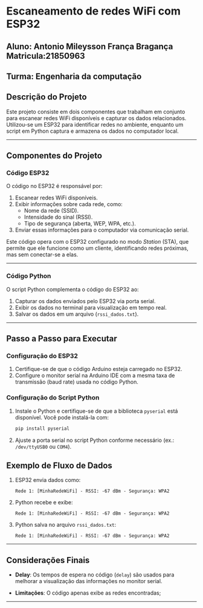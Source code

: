 # Escaneamento de redes WiFi com ESP32

## Aluno: Antonio Mileysson França Bragança Matricula:21850963
## Turma: Engenharia da computação

## Descrição do Projeto

Este projeto consiste em dois componentes que trabalham em conjunto para escanear redes WiFi disponíveis e capturar os dados relacionados. Utilizou-se um ESP32 para identificar redes no ambiente, enquanto um script em Python captura e armazena os dados no computador local.

---

## Componentes do Projeto

### Código ESP32
O código no ESP32 é responsável por:
1. Escanear redes WiFi disponíveis.
2. Exibir informações sobre cada rede, como:
   - Nome da rede (SSID).
   - Intensidade do sinal (RSSI).
   - Tipo de segurança (aberta, WEP, WPA, etc.).
3. Enviar essas informações para o computador via comunicação serial.

Este código opera com o ESP32 configurado no modo *Station* (STA), que permite que ele funcione como um cliente, identificando redes próximas, mas sem conectar-se a elas.

---

### Código Python
O script Python complementa o código do ESP32 ao:
1. Capturar os dados enviados pelo ESP32 via porta serial.
2. Exibir os dados no terminal para visualização em tempo real.
3. Salvar os dados em um arquivo (`rssi_dados.txt`).

---

## Passo a Passo para Executar

### Configuração do ESP32
1. Certifique-se de que o código Arduino esteja carregado no ESP32.
2. Configure o monitor serial na Arduino IDE com a mesma taxa de transmissão (baud rate) usada no código Python.

### Configuração do Script Python
1. Instale o Python e certifique-se de que a biblioteca `pyserial` está disponível. Você pode instalá-la com:
   ```bash
   pip install pyserial
   ```
2. Ajuste a porta serial no script Python conforme necessário (ex.: `/dev/ttyUSB0` ou `COM4`).

## Exemplo de Fluxo de Dados

1. ESP32 envia dados como:
   ```plaintext
   Rede 1: [MinhaRedeWiFi] - RSSI: -67 dBm - Segurança: WPA2
   ```
2. Python recebe e exibe:
   ```plaintext
   Rede 1: [MinhaRedeWiFi] - RSSI: -67 dBm - Segurança: WPA2
   ```
3. Python salva no arquivo `rssi_dados.txt`:
   ```plaintext
   Rede 1: [MinhaRedeWiFi] - RSSI: -67 dBm - Segurança: WPA2
   ```
---

## Considerações Finais
- **Delay**: Os tempos de espera no código (`delay`) são usados para melhorar a visualização das informações no monitor serial.

- **Limitações**: O código apenas exibe as redes encontradas;

---


